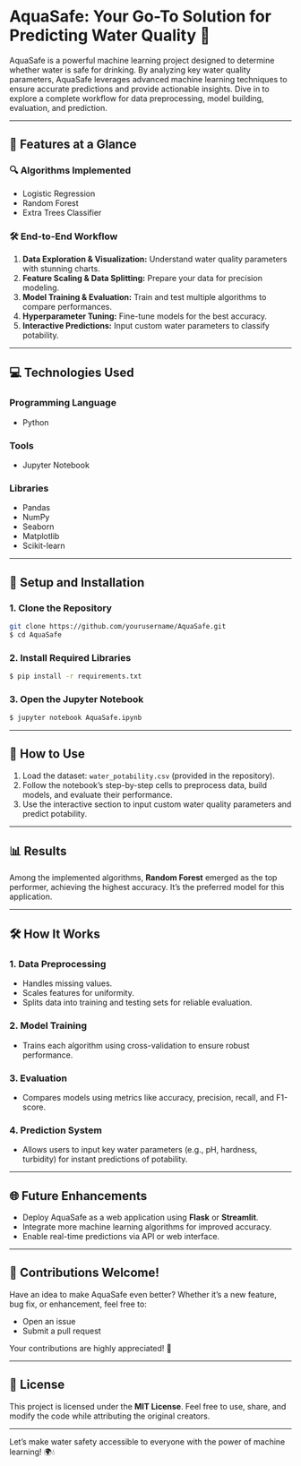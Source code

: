 # AquaSafe: Your Go-To Solution for Predicting Water Quality 🚰

AquaSafe is a powerful machine learning project designed to determine whether water is safe for drinking. By analyzing key water quality parameters, AquaSafe leverages advanced machine learning techniques to ensure accurate predictions and provide actionable insights. Dive in to explore a complete workflow for data preprocessing, model building, evaluation, and prediction.

---

## 🌟 Features at a Glance

### 🔍 **Algorithms Implemented**
- Logistic Regression
- Random Forest
- Extra Trees Classifier

### 🛠 **End-to-End Workflow**
1. **Data Exploration & Visualization:** Understand water quality parameters with stunning charts.
2. **Feature Scaling & Data Splitting:** Prepare your data for precision modeling.
3. **Model Training & Evaluation:** Train and test multiple algorithms to compare performances.
4. **Hyperparameter Tuning:** Fine-tune models for the best accuracy.
5. **Interactive Predictions:** Input custom water parameters to classify potability.

---

## 💻 Technologies Used

### **Programming Language**
- Python

### **Tools**
- Jupyter Notebook

### **Libraries**
- Pandas
- NumPy
- Seaborn
- Matplotlib
- Scikit-learn

---

## 🚀 Setup and Installation

### 1. Clone the Repository
```bash
git clone https://github.com/yourusername/AquaSafe.git
$ cd AquaSafe
```

### 2. Install Required Libraries
```bash
$ pip install -r requirements.txt
```

### 3. Open the Jupyter Notebook
```bash
$ jupyter notebook AquaSafe.ipynb
```

---

## 🧩 How to Use

1. Load the dataset: `water_potability.csv` (provided in the repository).
2. Follow the notebook’s step-by-step cells to preprocess data, build models, and evaluate their performance.
3. Use the interactive section to input custom water quality parameters and predict potability.

---

## 📊 Results

Among the implemented algorithms, **Random Forest** emerged as the top performer, achieving the highest accuracy. It’s the preferred model for this application.

---

## 🛠 How It Works

### 1. **Data Preprocessing**
   - Handles missing values.
   - Scales features for uniformity.
   - Splits data into training and testing sets for reliable evaluation.

### 2. **Model Training**
   - Trains each algorithm using cross-validation to ensure robust performance.

### 3. **Evaluation**
   - Compares models using metrics like accuracy, precision, recall, and F1-score.

### 4. **Prediction System**
   - Allows users to input key water parameters (e.g., pH, hardness, turbidity) for instant predictions of potability.

---

## 🌐 Future Enhancements

- Deploy AquaSafe as a web application using **Flask** or **Streamlit**.
- Integrate more machine learning algorithms for improved accuracy.
- Enable real-time predictions via API or web interface.

---

## 🤝 Contributions Welcome!

Have an idea to make AquaSafe even better? Whether it’s a new feature, bug fix, or enhancement, feel free to:

- Open an issue
- Submit a pull request

Your contributions are highly appreciated! 🎉

---

## 📜 License

This project is licensed under the **MIT License**. Feel free to use, share, and modify the code while attributing the original creators.

---

Let’s make water safety accessible to everyone with the power of machine learning! 🌍💧

